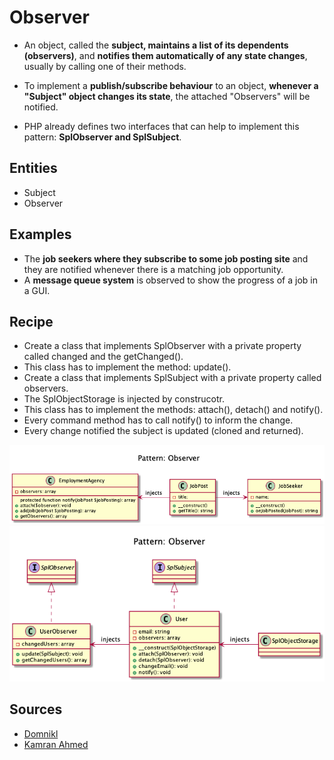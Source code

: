 # Observer

+ An object, called the **subject, maintains a list of its dependents (observers)**, and **notifies them automatically of any state changes**, usually by calling one of their methods.

+ To implement a **publish/subscribe behaviour** to an object, **whenever a "Subject" object changes its state**, the attached "Observers" will be notified. 

+ PHP already defines two interfaces that can help to implement this pattern: **SplObserver and SplSubject**.


## Entities
+ Subject
+ Observer


## Examples
+ The **job seekers where they subscribe to some job posting site** and they are notified whenever there is a matching job opportunity.
+ A **message queue system** is observed to show the progress of a job in a GUI.


## Recipe
+ Create a class that implements SplObserver with a private property called changed and the getChanged().
+ This class has to implement the method: update().
+ Create a class that implements SplSubject with a private property called observers.
+ The SplObjectStorage is injected by construcotr.
+ This class has to implement the methods: attach(), detach() and notify().
+ Every command method has to call notify() to inform the change.
+ Every change notified the subject is updated (cloned and returned).

![](kamran-ahmed/diagram.png)
![](domnikl/diagram.png)



## Sources
+ [Domnikl](https://github.com/domnikl/DesignPatternsPHP/tree/master/Behavioral/Observer)
+ [Kamran Ahmed](https://github.com/kamranahmedse/design-patterns-for-humans#-observer)


